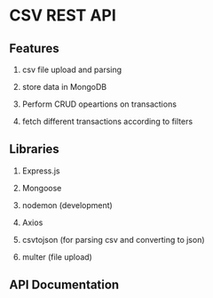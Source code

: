 # CSV REST API

## Features

1. csv file upload and parsing

2. store data in MongoDB

3. Perform CRUD opeartions on transactions

4. fetch different transactions according to filters

## Libraries

1. Express.js

2. Mongoose

3. nodemon (development)

4. Axios

5. csvtojson (for parsing csv and converting to json)

6. multer (file upload)

## API Documentation
